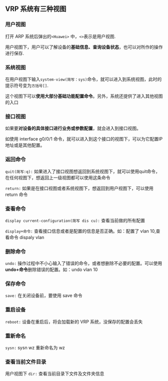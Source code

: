 ## VRP 系统有三种视图
### 用户视图
打开 ARP 系统后弹出的`<Huawei>` 中，`<>`表示是用户视图.

用户视图下，用户可以了解设备的**基础信息、查询设备状态**，也可以对所作的操作进行保存.

### 系统视图
在用户视图下输入`system-view(简写：sys)`命令，就可以进入到系统视图，此时的提示符号变为`方括号[]`. 

这个视图下可以**使用大部分基础功能配置命令**。另外，系统还提供了进入其他视图的入口

### 接口视图
如果要**对设备的具体接口进行业务或参数配置**，就会进入到接口视图。

如使用 interface g0/0/1 命令，就可以进入到这个接口的视图下，可以为它配置IP地址或是其他配置。

### 返回命令
`quit(简写:q):` 如果进入了接口视图想返回到系统视图下，就可以使用quit命令，在任何视图下，想返回上一级视图都可以使用这条命令

`return:` 如果是在接口视图或者系统视图下，想返回到用户视图下，可以使用 return 命令

### 查看命令
`display current-configuration(简写 dis cu):` 查看当前做的所有配置

`display+命令:` 查看接口信息或者是配置的信息是否正确。如：配置了 vlan 10,查看命令 dispaly vlan

### 删除命令
`undo:` 操作过程中不小心输入了错误的命令，或者想删除不必要的配置。可以使用**undo+命令**删除错误的配置。如：undo vlan 10


### 保存命令
`save:` 在关闭设备前，要使用 save 命令

### 重启设备
`reboot:` 设备在重启后，将会加载新的 VRP 系统，没保存的配置会丢失

### 重新命名
`sysn:` sysn wz 重新命名为 wz

### 查看当前文件目录
用户视图下
`dir:` 查看当前目录下文件及文件夹信息